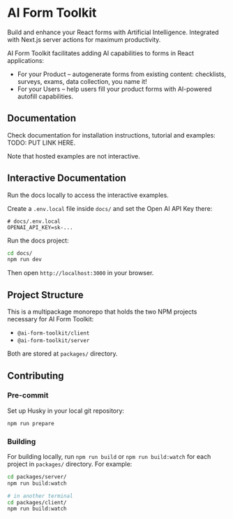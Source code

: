 # AI Form Toolkit

Build and enhance your React forms with Artificial Intelligence. Integrated with Next.js server actions for maximum productivity.

AI Form Toolkit facilitates adding AI capabilities to forms in React applications:

- For your Product – autogenerate forms from existing content: checklists, surveys, exams, data collection, you name it!
- For your Users – help users fill your product forms with AI-powered autofill capabilities.

## Documentation

Check documentation for installation instructions, tutorial and examples: TODO: PUT LINK HERE.

Note that hosted examples are not interactive.

## Interactive Documentation

Run the docs locally to access the interactive examples.

Create a `.env.local` file inside `docs/` and set the Open AI API Key there:

```dotenv
# docs/.env.local
OPENAI_API_KEY=sk-...
```

Run the docs project:

```bash
cd docs/
npm run dev
```

Then open `http://localhost:3000` in your browser.

## Project Structure

This is a multipackage monorepo that holds the two NPM projects necessary for AI Form Toolkit:

- `@ai-form-toolkit/client`
- `@ai-form-toolkit/server`

Both are stored at `packages/` directory.

## Contributing

### Pre-commit

Set up Husky in your local git repository:

```bash
npm run prepare
```

### Building

For building locally, run `npm run build` or `npm run build:watch` for each project in `packages/` directory. For example:

```bash
cd packages/server/
npm run build:watch

# in another terminal
cd packages/client/
npm run build:watch
```
